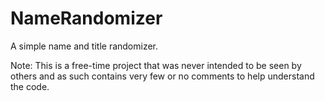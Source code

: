 # NameRandomizer
A simple name and title randomizer.

Note: This is a free-time project that was never intended to be seen by others and as such contains very few or no comments to help understand the code.
